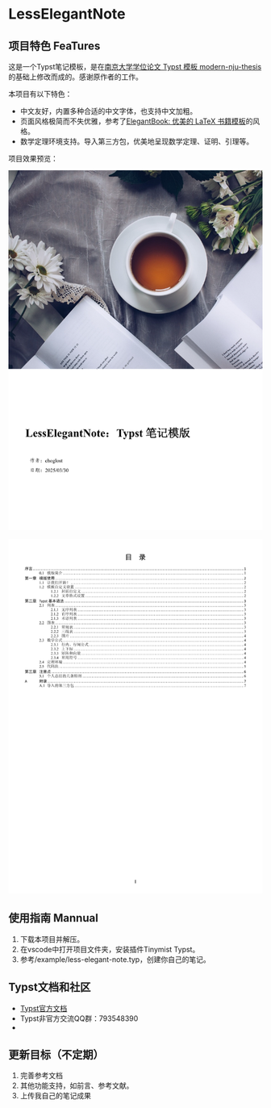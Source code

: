 # LessElegantNote

## 项目特色 FeaTures
这是一个Typst笔记模板，是在[南京大学学位论文 Typst 模板 modern-nju-thesis ](https://github.com/nju-lug/modern-nju-thesis)的基础上修改而成的。感谢原作者的工作。

本项目有以下特色：
+ 中文友好，内置多种合适的中文字体，也支持中文加粗。
+ 页面风格极简而不失优雅，参考了[ElegantBook: 优美的 LaTeX 书籍模板](https://github.com/ElegantLaTeX/ElegantBook)的风格。
+ 数学定理环境支持。导入第三方包，优美地呈现数学定理、证明、引理等。

项目效果预览：

![封面](https://github.com/choglost/LessElegantNote/blob/main/example/images/cover-example.png)

![目录](https://github.com/choglost/LessElegantNote/blob/main/example/images/outline-example.png)

## 使用指南 Mannual
1. 下载本项目并解压。
2. 在vscode中打开项目文件夹，安装插件Tinymist Typst。
3. 参考/example/less-elegant-note.typ，创建你自己的笔记。

## Typst文档和社区
* [Typst官方文档](https://typst.app/docs)
* Typst非官方交流QQ群：793548390
* 

## 更新目标（不定期）
1. 完善参考文档
2. 其他功能支持，如前言、参考文献。
3. 上传我自己的笔记成果
